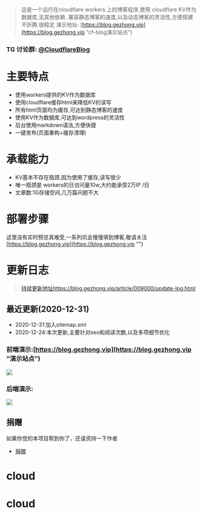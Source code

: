> 这是一个运行在cloudflare workers 上的博客程序,使用 cloudflare KV作为数据库,无其他依赖.
兼容静态博客的速度,以及动态博客的灵活性,方便搭建不折腾.很稳定
演示地址: [https://blog.gezhong.vip](https://blog.gezhong.vip "cf-blog演示站点")

### TG 讨论群: [@CloudflareBlog](https://t.me/cloudflareblog "")
# 主要特点
* 使用workers提供的KV作为数据库
* 使用cloudflare缓存html来降低KV的读写
* 所有html页面均为缓存,可达到静态博客的速度
* 使用KV作为数据库,可达到wordpress的灵活性
* 后台使用markdown语法,方便快捷
* 一键发布(页面重构+缓存清理)

# 承载能力
 * KV基本不存在瓶颈,因为使用了缓存,读写很少
 * 唯一瓶颈是 workers的日访问量10w,大约能承受2万IP /日
 * 文章数:1G存储空间,几万篇问题不大

# 部署步骤
  这里没有实时预览真难受,一系列坑会慢慢填到博客,敬请关注 [https://blog.gezhong.vip](https://blog.gezhong.vip "")

# 更新日志

> [持续更新地址https://blog.gezhong.vip/article/009000/update-log.html](https://blog.gezhong.vip/article/009000/update-log.html "更新日志")
  
## 最近更新(2020-12-31)
* 2020-12-31:加入sitemap.xml
* 2020-12-24:本次更新,主要针对seo和阅读次数,以及多项细节优化




### 前端演示:[https://blog.gezhong.vip](https://blog.gezhong.vip "演示站点")
![](https://s3.ax1x.com/2020/12/22/rrP81S.png)

### 后端演示:
![](https://s3.ax1x.com/2020/12/22/rrAWrD.png)

## 捐赠

如果你觉的本项目帮到你了，还请资持一下作者

* [捐赠](https://afdian.net/@zhaopp "爱发电")  
# cloud
# cloud
